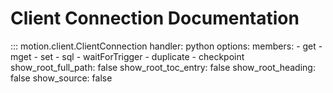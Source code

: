 # Client Connection Documentation

::: motion.client.ClientConnection
    handler: python
    options:
      members:
        - get
        - mget
        - set
        - sql
        - waitForTrigger
        - duplicate
        - checkpoint
      show_root_full_path: false
      show_root_toc_entry: false
      show_root_heading: false
      show_source: false
